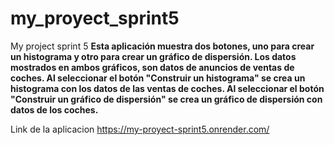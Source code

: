 # my_proyect_sprint5
My project sprint 5 
**Esta aplicación muestra dos botones, uno para crear un histograma y otro para crear un gráfico de dispersión.
Los datos mostrados en ambos gráficos, son datos de anuncios de ventas de coches.
Al seleccionar el botón "Construir un histograma" se crea un histograma con los datos de las ventas de coches.
Al seleccionar el botón "Construir un gráfico de dispersión" se crea un gráfico de dispersión con datos de los coches.**

Link de la aplicacion 
https://my-proyect-sprint5.onrender.com/
